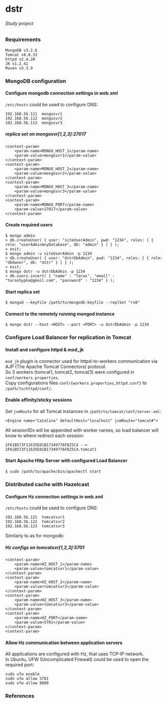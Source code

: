 # dstr
###### *Study project*

### Requirements

```
MongoDB v3.2.6  
Tomcat v8.0.33  
httpd v2.4.20
JK v1.2.41
Maven v3.3.9
```

### MongoDB configuration

#### Configure mongodb connection settings in web.xml

`/etc/hosts` could be used to configure DNS:
```
192.168.56.111  mongosvr1
192.168.56.112  mongosvr2
192.168.56.113  mongosvr3
```

##### *replica set on mongosvr[1,2,3]:27017*
```
<context-param>
	<param-name>MONGO_HOST_1</param-name>
	<param-value>mongosvr1</param-value>
</context-param>
<context-param>
	<param-name>MONGO_HOST_2</param-name>
	<param-value>mongosvr2</param-value>
</context-param>
<context-param>
	<param-name>MONGO_HOST_3</param-name>
	<param-value>mongosvr3</param-value>
</context-param>
<context-param>
	<param-name>MONGO_PORT</param-name>
	<param-value>27017</param-value>
</context-param>
```

#### Create required users

```
$ mongo admin  
> db.createUser( { user: "siteUserAdmin", pwd: "1234", roles: [ { role: "userAdminAnyDatabase", db: "admin" } ] } );  
> exit;  
$ mongo admin -u siteUserAdmin -p 1234  
> db.createUser( { user: "dstrDbAdmin", pwd: "1234", roles: [ { role: "dbOwner", db: "dstr" } ] } );  
> exit;  
$ mongo dstr -u dstrDbAdmin -p 1234  
> db.users.insert( { "name" : "Taras", "email" : "tarashypka@gmail.com", "password" : "1234" } );  
```

#### Start replica set

```
$ mongod --keyFile /path/to/mongodb-keyfile --replSet "rs0"  
```

#### Connect to the remotely running mongod instance

```
$ mongo dstr --host <HOST> --port <PORT> -u dstrDbAdmin -p 1234  
```

### Configure Load Balancer for replication in Tomcat

#### Install and configure httpd & mod_jk

`mod_jk` plugin is connector used for httpd-to-workers communication via AJP (The Apache Tomcat Connectors) protocol.  
So 3 workers (tomcat1, tomcat2, tomcat3) were configured in `conf/workers.properties`.  
Copy configurations files `conf/{workers.properties,httpd.conf}` to `/path/to/httpd/conf/`.  

#### Enable affinity/sticky sessions

Set `jvmRoute` for all Tomcat instances in `/path/to/tomcat/conf/server.xml`:  
```
<Engine name="Catalina" defaultHost="localhost" jvmRoute="tomcat#">
```

All sessionIDs will be appended with worker names, so load balancer will know to where redirect each session:  
```
2F61B573F11635E01B17349776F825C4 --> 2F61B573F11635E01B17349776F825C4.tomcat1
```

#### Start Apache Http Server with configured Load Balancer

```
$ sudo /path/to/apache/bin/apachectl start
```

### Distributed cache with Hazelcast

#### Configure Hz connection settings in web.xml

`/etc/hosts` could be used to configure DNS:
```
192.168.56.121  tomcatsvr1
192.168.56.122  tomcatsvr2
192.168.56.123  tomcatsvr3
```

Similarly to as for mongodb:  

##### *Hz configs on tomcatsvr[1,2,3]:5701*
```
<context-param>
	<param-name>HZ_HOST_1</param-name>
	<param-value>tomcatsvr1</param-value>
</context-param>
<context-param>
	<param-name>HZ_HOST_2</param-name>
	<param-value>tomcatsvr2</param-value>
</context-param>
<context-param>
	<param-name>HZ_HOST_3</param-name>
	<param-value>tomcatsvr3</param-value>
</context-param>
<context-param>
	<param-name>HZ_PORT</param-name>
	<param-value>5701</param-value>
</context-param>
<context-param>
```

#### Allow Hz communication between application servers

All applications are configured with Hz, that uses TCP-IP network.  
In Ubuntu, UFW (Uncomplicated Firewall) could be used to open the required port:
```
sudo ufw enable
sudo ufw allow 5701
sudo ufw allow 8009
```

### References
